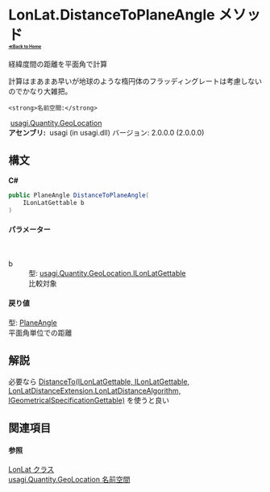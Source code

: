 # LonLat.DistanceToPlaneAngle メソッド <div style="font-size:30%"><a href="https://github.com/usagi/usagi.cs/blob/master/docs/Home.md">≪Back to Home</a></div> 

経緯度間の距離を平面角で計算 

計算はまあまあ早いが地球のような楕円体のフラッディングレートは考慮しないのでかなり大雑把。


    <strong>名前空間:</strong>
&nbsp;<a href="N_usagi_Quantity_GeoLocation.md">usagi.Quantity.GeoLocation</a><br /><strong>アセンブリ:</strong>
&nbsp;usagi (in usagi.dll) バージョン: 2.0.0.0 (2.0.0.0)

## 構文

**C#**<br />
``` C#
public PlaneAngle DistanceToPlaneAngle(
	ILonLatGettable b
)
```


#### パラメーター
&nbsp;<dl><dt>b</dt><dd>型: <a href="T_usagi_Quantity_GeoLocation_ILonLatGettable.md">usagi.Quantity.GeoLocation.ILonLatGettable</a><br />比較対象</dd></dl>

#### 戻り値
型: <a href="T_usagi_Quantity_PlaneAngle.md">PlaneAngle</a><br />平面角単位での距離

## 解説
必要なら <a href="M_usagi_CivilEngineering_Extension_LonLatDistanceExtension_DistanceTo.md">DistanceTo(ILonLatGettable, ILonLatGettable, LonLatDistanceExtension.LonLatDistanceAlgorithm, IGeometricalSpecificationGettable)</a> を使うと良い

## 関連項目


#### 参照
<a href="T_usagi_Quantity_GeoLocation_LonLat.md">LonLat クラス</a><br /><a href="N_usagi_Quantity_GeoLocation.md">usagi.Quantity.GeoLocation 名前空間</a><br />